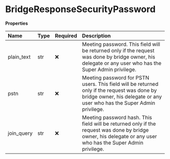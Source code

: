 # BridgeResponseSecurityPassword

**Properties**

| Name       | Type | Required | Description                                                                                                                                                            |
| :--------- | :--- | :------- | :--------------------------------------------------------------------------------------------------------------------------------------------------------------------- |
| plain_text | str  | ❌       | Meeting password. This field will be returned only if the request was done by bridge owner, his delegate or any user who has the Super Admin privilege.                |
| pstn       | str  | ❌       | Meeting password for PSTN users. This field will be returned only if the request was done by bridge owner, his delegate or any user who has the Super Admin privilege. |
| join_query | str  | ❌       | Meeting password hash. This field will be returned only if the request was done by bridge owner, his delegate or any user who has the Super Admin privilege.           |

<!-- This file was generated by liblab | https://liblab.com/ -->
